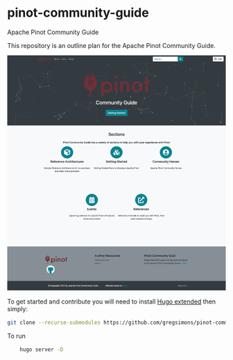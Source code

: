 # pinot-community-guide
Apache Pinot Community Guide

This repository is an outline plan for the Apache Pinot Community Guide.

![Pinot Community Guide Landing Page](./pinot-landing-page.png)

To get started and contribute you will need to install [Hugo extended](https://gohugo.io/) then simply:
```bash
git clone --recurse-submodules https://github.com/gregsimons/pinot-community-guide
```

To run 
```bash
    hugo server -D
```